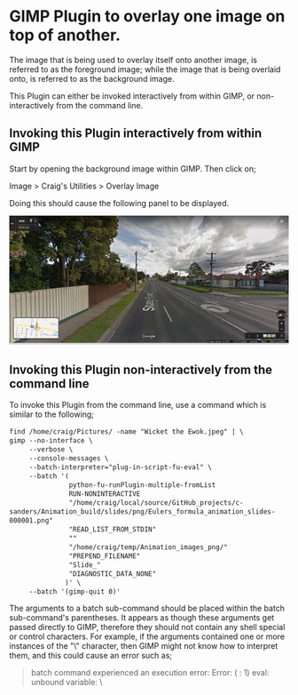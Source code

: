 GIMP Plugin to overlay one image on top of another.
===================================================

The image that is being used to overlay itself onto another image, is referred to as the foreground image; while
the image that is being overlaid onto, is referred to as the background image.

This Plugin can either be invoked interactively from within GIMP, or non-interactively from the command line.


Invoking this Plugin interactively from within GIMP
---------------------------------------------------

Start by opening the background image within GIMP. Then click on;

  Image > Craig's Utilities > Overlay Image

Doing this should cause the following panel to be displayed. 

![Test image](/images/Test.png)


Invoking this Plugin non-interactively from the command line
------------------------------------------------------------

To invoke this Plugin from the command line, use a command which is similar to the following;

	find /home/craig/Pictures/ -name "Wicket the Ewok.jpeg" | \
	gimp --no-interface \
	     --verbose \
	     --console-messages \
	     --batch-interpreter="plug-in-script-fu-eval" \
	     --batch '(
	               python-fu-runPlugin-multiple-fromList
	               RUN-NONINTERACTIVE
	               "/home/craig/local/source/GitHub_projects/c-sanders/Animation_build/slides/png/Eulers_formula_animation_slides-000001.png"
	               "READ_LIST_FROM_STDIN"
	               ""
	               "/home/craig/temp/Animation_images_png/"
	               "PREPEND_FILENAME"
	               "Slide_"
	               "DIAGNOSTIC_DATA_NONE"
	              )' \
	     --batch '(gimp-quit 0)'

The arguments to a batch sub-command should be placed within the batch sub-command's parentheses. It appears as though these arguments get passed directly to
GIMP, therefore they should not contain any shell special or control characters. For example, if the arguments contained one or more instances of the "\\"
character, then GIMP might not know how to interpret them, and this could cause an error such as;

> batch command experienced an execution error:
> Error: ( : 1) eval: unbound variable: \

